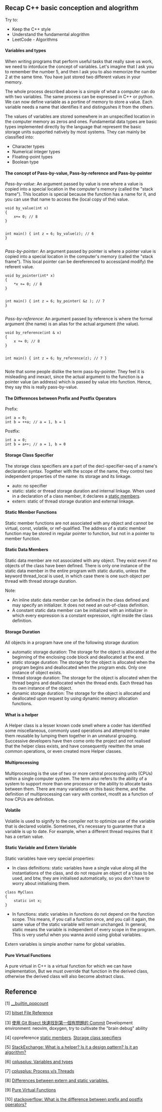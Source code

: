 ## Recap C++ basic conception and alogrithm ##

Try to:
- Keep the C++ style
- Understand the fundamental alogrithm
- LeetCode - Algorithms

#### Variables and types ####

When writing programs that perform useful tasks that really save us work, we need to intorduce the concept of variables. Let's imagine that I ask you to remember the number 5, and then I ask you to also memorize the number 2 at the same time. You have just stored two different values in your memory. 

The whole process described above is a simple of what a computer can do with two variables. The same process can be expressed in C++ or python. We can now define variable as a portine of memory to store a value. Each variable needs a name that identifies it and distingushes it from the others.

The values of variables are stored somewhere in an unspecified location in the computer memory as zeros and ones. Fundamental data types are basic types implemented directly by the language that represent the basic storage units supported natively by most systems. They can mainly be classified into:
- Character types
- Numerical integer types
- Floating-point types
- Boolean type

#### The concept of Pass-by-value, Pass-by-reference and Pass-by-pointer ####
*Pass-by-value*: An argument passed by value is one where a value is copied into a special location in the computer's memory (called the "stack frame"). This location is special because the function has a name for it, and you can use that name to access the (local copy of the) value. 

<div class="language-shell highlighter-rouge"><pre class="highlight"><code class="hljs ruby"><span class="nb">void by_value(int x)
{
    x+= 0; // 8
}

int main()
{
    int z = 6; 
    by_value(z); // 6
}</span></code></pre></div>

*Pass-by-pointer*: An argument passed by pointer is where a pointer value is copied into a special location in the computer's memory (called the "stack frame"). This local pointer can be dereferenced to access(and modify) the referent value.

<div class="language-shell highlighter-rouge"><pre class="highlight"><code class="hljs ruby"><span class="nb">void by_pointer(int* x)
{
    *x += 0; // 8
}

int main()
{
    int z = 6;
    by_pointer( &z ); // 7
}</span></code></pre></div>

*Pass-by-reference*: An argument passed by reference is where the formal argument (the name) is an alias for the actual argument (the value).

<div class="language-shell highlighter-rouge"><pre class="highlight"><code class="hljs ruby"><span class="nb">void by_reference(int & x)
{
    x += 0; // 8
}

int main()
{
    int z = 6;
    by_reference(z); // 7
}
</span></code></pre></div>

Note that some people dislike the term pass-by-pointer. They feel it is misleading and inexact, since the  actual argument to the function is a pointer value (an address) which is passed by value into function. Hence, they say this is really pass-by-value.


#### The Differences between Prefix and Postfix Operators ####

Prefix:
```
int a = 0;
int b = ++a; // a = 1, b = 1
```

Postfix:
```
int a = 0;
int b = a++; // a = 1, b = 0
```

#### Storage Class Specifier ####

The storage class specifiers are a part of the decl-specifier-seq of a name's declaration syntax. Together with the scope of the name, they control two independent properties of the name: its storage and its linkage.

- auto: no specifier
- static: static or thread storage duration and internal linkage. When used in a declaration of a class member, it declares a [static members][staticmember].
- extern: static of thread storage duration and external linkage.

#### Static Member Functions ####

Static member functions are not associated with any object and cannot be virtual, const, volatile, or ref-qualified. The address of a static member function may be stored in regular pointer to function, but not in a pointer to member function.

#### Static Data Members ####

Static data member are not associated with any object. They exist even if no objects of the class have been defined. There is only one instance of the static data member in the entire program with static duratio, unless the keyword thread_local is used, in which case there is one such object per thread with thread storage duration.

Note: 
- An inline static data member can be defined in the class defined and may specify an initializer. It does not need an out-of-class definition.
- A constant static data member can be initialized with an initializer in which every expression is a constant expression, right inside the class definition.

#### Storage Duration ####

All objects in a program have one of the following storage duration:
- automatic storage duration: The storage for the object is allocated at the beginning of the enclosing code block and deallocated at the end.
- static storage duration: The storage for the object is allocated when the program begins and deallocated when the program ends. Only one instance of object exists.
- thread storage duration: The storage for the object is allocated when the thread begins and deallocated when the thread ends. Each thread has its own instance of the object.
- dynamic storage duration: The storage for the object is allocated and deallocated upon request by using dynamic memory allocation functions.

#### What is a helper ####

A Helper class is a lesser known code smell where a coder has identified some miscellaneous, commonly used operations and attempted to make them reusable by lumping them together in an unnatural grouping. Successive developers have then come onto the project and not realised that the helper class exists, and have consequently rewitten the smae common operations, or even created more Helper classes.

#### Multiprocessing ####

Multiprocessing is the use of two or more central processing units (CPUs) within a single computer system. The term also refers to the ability of a system to support more than one processor or the ability to allocate tasks between them. There are many variations on this basic theme, and the definition of multiprocessing can vary with context, mostlt as a function of how CPUs are definition.

#### Volatile ####

Volatile is used to signify to the compiler not to optimize use of the variable that is declared volatile. Sometimes, it's necessary to guarantee that a variable is up to date. For example, when a different thread requires that it has a certain value.

#### Static Variable and Extern Variable ####
Static variables have very special properties:
- In class definitions: static variables have a single value along all the instantiations of the class, and do not require an object of a class to be used, and btw, they are initialised automatically, so you don't have to worry about initialising them.

```
class MyClass
{
    static int x;
}
```

- In functions: static variables in functions do not depend on the function scope. This means, if you call a function once, and you call it again, the same value of the static variable will remain unchanged. In general, static means the variable is independent of every scope in the program. This is very useful when you wanna avoid using global variables.


Extern variables is simple another name for global variables.

#### Pure Virtual Functions ####

A pure virtual in C++ is a virtual function for which we can have implementation, But we must override that function in the derived class, otherwise the derived class will also become abstract class.

## Reference ## 
[1] [__builtin_popcount](https://tmt514.gitbooks.io/the-code-tactics-book/content/2.5/popcount.html)

[2] [bitset File Reference](https://gcc.gnu.org/onlinedocs/gcc-4.6.3/libstdc++/api/a00775.html)

[3] [使用 Git Bisect 快速找到第一個有問題的 Commit](https://www.gss.com.tw/blog/使用-git-bisect-快速找到第一個有問題的-commit)
Development environment: neovim, doxygen, try to cultivate the "brain debug" ability

[4] cppreference [static members](https://en.cppreference.com/w/cpp/language/static). [Storage class specifiers](https://en.cppreference.com/w/cpp/language/storage_duration)

[5] [StackExchange: What is a helper? Is it a design pattern? Is it an algorithm?](https://softwareengineering.stackexchange.com/questions/247267/what-is-a-helper-is-it-a-design-pattern-is-it-an-algorithm)

[6] [cplusplus: Variables and types](https://www.cplusplus.com/doc/tutorial/variables/)

[7] [cplusplus: Process v/s Threads](https://www.cplusplus.com/forum/unices/34816/)

[8] [Differences between extern and static variables.](https://www.cplusplus.com/forum/unices/67240/#msg358922)

[9] [Pure Virtual Functions](https://www.geeksforgeeks.org/pure-virtual-functions-and-abstract-classes/)

[10] [stackoverflow: What is the difference between prefix and postfix operators?](https://stackoverflow.com/questions/7031326/what-is-the-difference-between-prefix-and-postfix-operators)

[staticmember]:https://en.cppreference.com/w/cpp/language/static "https://en.cppreference.com/w/cpp/language/static"

